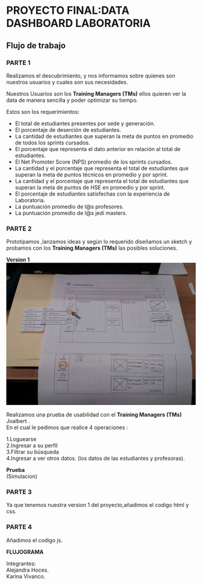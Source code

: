 # PROYECTO FINAL:DATA DASHBOARD LABORATORIA


## Flujo de trabajo

### PARTE 1  
Realizamos el descubrimiento, y nos informamos sobre quienes son nuestros usuarios y cuales son sus necesidades.

Nuestros Usuarios son los **Training Managers (TMs)** ellos quieren ver la data de manera sencilla y poder optimizar su tiempo.  

Estos son los requerimientos:  

- El total de estudiantes presentes por sede y generación.
- El porcentaje de deserción de estudiantes.
- La cantidad de estudiantes que superan la meta de puntos en promedio de todos los sprints cursados.
- El porcentaje que representa el dato anterior en relación al total de estudiantes.
- El Net Promoter Score (NPS) promedio de los sprints cursados.
- La cantidad y el porcentaje que representa el total de estudiantes que superan la meta de puntos técnicos en promedio y por sprint.
- La cantidad y el porcentaje que representa el total de estudiantes que superan la meta de puntos de HSE en promedio y por sprint.
- El porcentaje de estudiantes satisfechas con la experiencia de Laboratoria.
- La puntuación promedio de l@s profesores.
- La puntuación promedio de l@s jedi masters.  

### PARTE 2  
Prototipamos ,lanzamos ideas y según lo requerido diseñamos un sketch y probamos con los **Training Managers (TMs)** las posibles soluciones.

**Version 1**  
![Imagen sketch](assets/images/foto007.jpg)


Realizamos una prueba de usabilidad con el **Training Managers (TMs)** Joalbert .  
En el cual le pedimos que realice 4 operaciones :  

1.Loguearse  
2.Ingresar a su perfil  
3.Filtrar su búsqueda  
4.Ingresar a ver otros datos. (los datos de las estudiantes y profesoras).  

**Prueba**  
(Simulacion)


### PARTE 3  
Ya que tenemos nuestra version 1 del proyecto,añadimos el codigo html y css.  

### PARTE 4
Añadimos el codigo js.

**FLUJOGRAMA**

Integrantes:  
Alejandra Hoces.  
Karina Vivanco.
